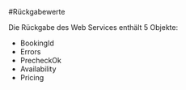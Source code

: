 #Rückgabewerte

Die Rückgabe des Web Services enthält 5 Objekte:

* BookingId
* Errors
* PrecheckOk
* Availability
* Pricing
